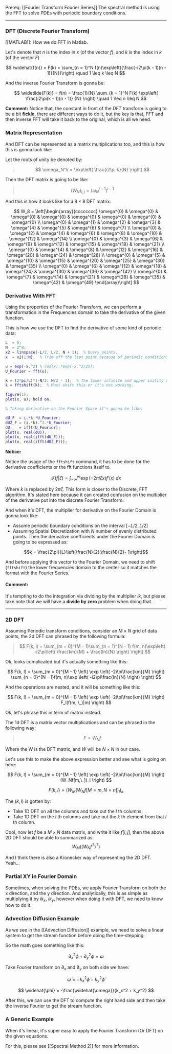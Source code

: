 Prereq: [[Fourier Transform Fourier Series]]
The spectral method is using the FFT to solve PDEs with periodic boundary conditions. 

---

### **DFT (Discrete Fourier Transform)**

[[MATLAB]]: How we do FFT in Matlab. 

Let's denote that $n$ is the index in $x$ (of the vector $f$), and $k$ is the index in $k$ (of the vector $F$)

$$
\widehat{f(n)} = F(k) = 
\sum_{n = 1}^N f(n)\exp\left({\frac{-i2\pi(k - 1)(n - 1)}{N}}\right) \quad 1 \leq k \leq N
$$

And the inverse Fourier Transform is gonna be: 

$$
\widetilde{F(k)} = f(n) = \frac{1}{N}
\sum_{k = 1}^N F(k) \exp\left( 
	\frac{i2\pi(k - 1)(n - 1)}
	{N}
\right) \quad 1 \leq n \leq N
$$

**Comment:**
Notice that, the constant in front of the $DFT$ transform is going to be a bit **fickle**, there are different ways to do it, but the key is that, FFT and then inverse FFT will take it back to the original, which is all we need. 

### **Matrix Representation**

And DFT can be represented as a matrix multiplications too, and this is how this is gonna look like: 

Let the roots of unity be denoted by: 

> $$
> \omega_N^k = \exp\left(
\frac{i2\pi k}{N}
\right)
> $$

Then the DFT matrix is going to be like: 

> $$
> (W_N)_{i, j} = (\omega_N^{j - 1})^{i - 1}
> $$

And this is how it looks like for a $8\times 8$ DFT matrix: 

$$
W_8 = 
\left[\begin{array}{cccccccc}
\omega^{0} & \omega^{0} & \omega^{0} & \omega^{0} & \omega^{0} & \omega^{0} & \omega^{0} & \omega^{0} \\
\omega^{0} & \omega^{1} & \omega^{2} & \omega^{3} & \omega^{4} & \omega^{5} & \omega^{6} & \omega^{7} \\
\omega^{0} & \omega^{2} & \omega^{4} & \omega^{6} & \omega^{8} & \omega^{10} & \omega^{12} & \omega^{14} \\
\omega^{0} & \omega^{3} & \omega^{6} & \omega^{9} & \omega^{12} & \omega^{15} & \omega^{18} & \omega^{21} \\
\omega^{0} & \omega^{4} & \omega^{8} & \omega^{12} & \omega^{16} & \omega^{20} & \omega^{24} & \omega^{28} \\
\omega^{0} & \omega^{5} & \omega^{10} & \omega^{15} & \omega^{20} & \omega^{25} & \omega^{30} & \omega^{35} \\
\omega^{0} & \omega^{6} & \omega^{12} & \omega^{18} & \omega^{24} & \omega^{30} & \omega^{36} & \omega^{42} \\
\omega^{0} & \omega^{7} & \omega^{14} & \omega^{21} & \omega^{28} & \omega^{35} & \omega^{42} & \omega^{49}
\end{array}\right]
$$

### **Derivative With FFT**
Using the properties of the Fourier Transform, we can perform a transformation in the Frequencies domain to take the derivative of the given function. 

This is how we use the DFT to find the derivative of some kind of periodic data: 

```matlab
L  = 5;
N  = 2^8;
x2 = linspace(-L/2, L/2, N + 1);  % Query points. 
x  = x2(1:N);  % Trim off the last point because of periodic conditions. 

u = exp(-x.^2) % cos(x).*exp(-x.^2/25);
U_Fourier = fft(u);

k = (2*pi/L)*(-N/2: N/2 - 1);  % The lower infinite and upper inifity on the fourier transform. 
k = fftshift(k);  % Must shift this or it's not working. 

figure(1);
plot(x, u); hold on;

% Taking derivative on the Fourier Space it's gonna be like: 

dU_F  = i.*k.*U_Fourier;
dU2_F = (i.*k).^2.*U_Fourier;
dU    = ifft(U_Fourier);
plot(x, real(dU));
plot(x, real(ifft(dU_F)));
plot(x, real(ifft(dU2_F)));


```

**Notice:** 

Notice the usage of the `fftshift` command, it has to be done for the derivative coefficients or the fft functions itself to. 

$$
\mathcal{F}(f|\zeta) = 
\int_{-\infty}^{\infty} 
\exp\left(
	-2\pi i \zeta x
\right)f'(x)\; dx
$$

Where $k$ is replaced by $2\pi \zeta$. This form is closer to the Discrete, FFT algorithm. It's stated here because it can created confusion on the multiplier of the derivative put into the discrete Fourier Transform. 

And when it's DFT, the multiplier for derivative on the Fourier Domain is gonna look like: 

* Assume periodic boundary conditions on the interval $[-L/2, L/2]$
* Assuming Spatial Discretization with $N$ number of evenly distributed points. 
Then the derivative coefficients under the Fourier Domain is going to be expressed as: 

$$k = \frac{2\pi}{L}\left(\frac{N}{2}:\frac{N}{2}- 1\right)$$

And before applying this vector to the Fourier Domain, we need to shift  (`fftshift`) the lower frequencies domain to the center so it matches the format with the Fourier Series. 

#### Comment: 
It's tempting to do the integration via dividing by the multiplier $ik$, but please take note that we will have a **divide by zero** problem when doing that. 

---
### **2D DFT**

Assuming Periodic transform conditions, consider an $M\times N$ grid of data points, the 2d DFT can phrased by the following formula: 

> $$
> F(k, l) = 
> \sum_{m = 0}^{M - 1}\sum_{n = 1}^{N - 1}
> f(m, n)\exp\left(
> -i2\pi\left(
> 	\frac{km}{M} + \frac{ln}{N}
> 	\right)
> \right)
> $$

Ok, looks complicated but it's actually something like this: 

$$
F(k, l) =
\sum_{m = 0}^{M - 1}
\left(
	\exp \left( 
		-2i\pi\frac{km}{M}
	\right)
	\sum_{n = 0}^{N - 1}f(m, n)\exp \left( 
		-i2\pi\frac{ln}{N}
	\right)
\right)
$$

And the operations are nested, and it will be something like this: 

$$
F(k, l) =
\sum_{m = 0}^{M - 1}
\left(
	\exp \left( 
		-2i\pi\frac{km}{M}
	\right)
	F_l(f(m, \_)|m)
\right)
$$

Ok, let's phrase this in term of matrix instead. 

The 1d DFT is a matrix vector multiplications and can be phrased in the following way: 

> $$F = W_Nf$$

Where the W is the DFT matrix, and $W$ will be $N\times N$ in our case. 

Let's use this to make the above expression better and see what is going on here: 

$$
F(k, l) = 
\sum_{m = 0}^{M - 1}
\left(
	\exp \left( 
		-2i\pi\frac{km}{M}
	\right)
	(W_Nf[m,\_])_l
\right)
$$

$$
F(k, l) =
(W_M
	(W_Nf[M = m,N = n])_l)_k
$$

The $(k, l)$ is gotten by: 
* Take 1D DFT on all the columns and take out the $l$ th columns. 
* Take 1D DFT on the $l$ th columns and take out the $k$ th element from that $l$ th column. 

Cool, now let $f$ be a $M\times N$ data matrix, and write it like $f[i, j]$, then the above 2D DFT should be able to summarized as: 
$$
W_M((W_Nf^T)^T)
$$

And I think there is also a Kronecker way of representing the 2D DFT. Yeah... 


### Partial XY in Fourier Domain
Sometimes, when solving the PDEs, we apply Fourier Transform on both the x direction, and the y direction. And analytically, this is as simple as multiplying it by $ik_x$, $ik_y$, however when doing it with DFT, we need to know how to do it. 

### Advection Diffusion Example

As we see in the [[Advection Diffusion]] example, we need to solve a linear system to get the stream function before doing the time-stepping. 

So the math goes something like this: 

$$
\partial_x^2 \phi + \partial_y^2 \phi = \omega
$$

Take Fourier transform on $\partial_x$ and $\partial_y$ on both side we have: 

$$
\widehat{\omega} = -k_x^2 \widehat{\phi} - k_y^2 \widehat{\phi}
$$

$$
\widehat{\phi} = -\frac{\widehat{\omega}}{k_x^2 + k_y^2}
$$

After this, we can use the DFT to compute the right hand side and then take the  inverse Fourier to get the stream function. 

### A Generic Example

When it's linear, it's super easy to apply the Fourier Transform (Or DFT) on the given equations. 

For this, please see [[Spectral Method 2]] for more information. 

